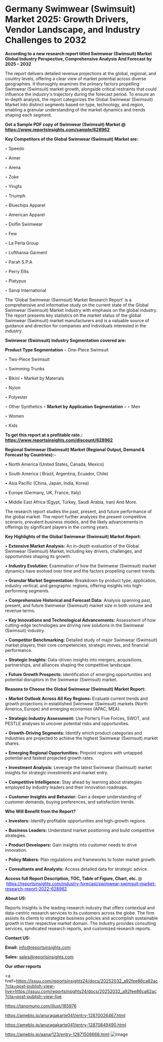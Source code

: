 # Germany Swimwear (Swimsuit) Market 2025: Growth Drivers, Vendor Landscape, and Industry Challenges to 2032

<strong>According to a new research report titled Swimwear (Swimsuit) Market Global Industry Perspective, Comprehensive Analysis And Forecast by 2025 – 2032</strong>

The report delivers detailed revenue projections at the global, regional, and country levels, offering a clear view of market potential across diverse geographies. It thoroughly examines the primary factors propelling Swimwear (Swimsuit) market growth, alongside critical restraints that could influence the industry's trajectory during the forecast period. To ensure an in-depth analysis, the report categorizes the Global Swimwear (Swimsuit) Market into distinct segments based on type, technology, and region, enabling a granular understanding of the market dynamics and trends shaping each segment.

<strong>Get a Sample PDF copy of Swimwear (Swimsuit) Market </strong><strong>@<a href=https://www.reportsinsights.com/sample/628962 style=color:#0000ff;> https://www.reportsinsights.com/sample/628962</a></strong></font>

<strong>Key Competitors of the Global Swimwear (Swimsuit) Market are:</strong>

‣ Speedo

‣ Aimer

‣ Arena

‣ Zoke

‣ Yingfa

‣ Triumph

‣ Bluechips Apparel

‣ American Apparel

‣ Dolfin Swimwear

‣ Few

‣ La Perla Group

‣ Lufthansa Garment

‣ Parah S.P.A

‣ Perry Ellis

‣ Platypus

‣ Sanqi International

The ‘Global Swimwear (Swimsuit) Market Research Report’ is a comprehensive and informative study on the current state of the Global Swimwear (Swimsuit) Market industry with emphasis on the global industry. The report presents key statistics on the market status of the global Swimwear (Swimsuit) market manufacturers and is a valuable source of guidance and direction for companies and individuals interested in the industry.

<strong>Swimwear (Swimsuit) Industry Segmentation covered are:</strong>

<strong>Product Type Segmentation</strong>
‣
One-Piece Swimsuit

‣ Two-Piece Swimsuit

‣ Swimming Trunks

‣ Bikini
‣ Market by Materials

‣ Nylon

‣ Polyester

‣ Other Synthetics
‣ 
<strong>Market by Application Segmentation</strong>
‣
‣  Men

‣ Women

‣ Kids

<strong>To get this report at a profitable rate.: <a href=https://www.reportsinsights.com/discount/628962 style=color:#0000ff;>https://www.reportsinsights.com/discount/628962</a></strong></font>

<strong>Regional Swimwear (Swimsuit) Market (Regional Output, Demand &amp; Forecast by Countries):-</strong>

• North America (United States, Canada, Mexico)

• South America ( Brazil, Argentina, Ecuador, Chile)

• Asia Pacific (China, Japan, India, Korea)

• Europe (Germany, UK, France, Italy)

• Middle East Africa (Egypt, Turkey, Saudi Arabia, Iran) And More.

The research report studies the past, present, and future performance of the global market. The report further analyzes the present competitive scenario, prevalent business models, and the likely advancements in offerings by significant players in the coming years.

<strong>Key Highlights of the Global Swimwear (Swimsuit) Market Report:</strong>

• <strong>Extensive Market Analysis:</strong> An in-depth evaluation of the Global Swimwear (Swimsuit) Market, including key drivers, challenges, and opportunities shaping its growth.

• <strong>Industry Evolution:</strong> Examination of how the Swimwear (Swimsuit) market dynamics have evolved over time and the factors propelling current trends.

• <strong>Granular Market Segmentation:</strong> Breakdown by product type, application, industry vertical, and geographic regions, offering insights into high-performing segments.

• <strong>Comprehensive Historical and Forecast Data:</strong> Analysis spanning past, present, and future Swimwear (Swimsuit) market size in both volume and revenue terms.

• <strong>Key Innovations and Technological Advancements:</strong> Assessment of how cutting-edge technologies are driving new solutions in the Swimwear (Swimsuit) industry.

• <strong>Competitor Benchmarking:</strong> Detailed study of major Swimwear (Swimsuit) market players, their core competencies, strategic moves, and financial performance.

• <strong>Strategic Insights:</strong> Data-driven insights into mergers, acquisitions, partnerships, and alliances shaping the competitive landscape.

• <strong>Future Growth Prospects:</strong> Identification of emerging opportunities and potential disruptors in the Swimwear (Swimsuit) market.

<strong>Reasons to Choose the Global Swimwear (Swimsuit) Market Report:</strong>

• <strong>Market Outlook Across All Key Regions:</strong> Evaluate current trends and growth projections in established Swimwear (Swimsuit) markets (North America, Europe) and emerging economies (APAC, MEA).

• <strong>Strategic Industry Assessment:</strong> Use Porter’s Five Forces, SWOT, and PESTLE analyses to uncover potential risks and opportunities.

• <strong>Growth-Driving Segments:</strong> Identify which product categories and industries are projected to achieve the highest Swimwear (Swimsuit) market shares.

• <strong>Emerging Regional Opportunities:</strong> Pinpoint regions with untapped potential and fastest projected growth rates.

• <strong>Investment Analysis:</strong> Leverage the latest Swimwear (Swimsuit) market insights for strategic investments and market entry.

• <strong>Competitive Intelligence:</strong> Stay ahead by learning about strategies employed by industry leaders and their innovation roadmaps.

• <strong>Customer Insights and Behavior:</strong> Gain a deeper understanding of customer demands, buying preferences, and satisfaction trends.

<strong>Who Will Benefit from the Report?</strong>

• <strong>Investors:</strong> Identify profitable opportunities and high-growth regions.

• <strong>Business Leaders:</strong> Understand market positioning and build competitive strategies.

• <strong>Product Developers:</strong> Gain insights into customer needs to drive innovation.

• <strong>Policy Makers:</strong> Plan regulations and frameworks to foster market growth.

• <strong>Consultants and Analysts:</strong> Access detailed data for strategic advice.
</ul>
<strong>Access full Report Description, TOC, Table of Figure, Chart, etc. </strong>@  <a href=https://reportsinsights.com/industry-forecast/swimwear-swimsuit-market-research-report-2022-628962 style=color:#0000ff;>https://reportsinsights.com/industry-forecast/swimwear-swimsuit-market-research-report-2022-628962</a></font>

<strong><strong>About US</strong>:</strong>

Reports Insights is the leading research industry that offers contextual and data-centric research services to its customers across the globe. The firm assists its clients to strategize business policies and accomplish sustainable growth in their respective market domain. The industry provides consulting services, syndicated research reports, and customized research reports.

<strong>Contact US:</strong>

<p class=""""><b>Email:</b> <a href=mailto:info@reportsinsights.com>info@reportsinsights.com</a></p>
<p class=""""><b>Sales:</b> <a href=mailto:sales@reportsinsights.com>sales@reportsinsights.com</a></p>

<strong>Our other reports</strong>

<a href=https://issuu.com/reportsinsights24/docs/20252032_a92fee86ca62ac?cta=post-publish-view-live>https://issuu.com/reportsinsights24/docs/20252032_a92fee86ca62ac?cta=post-publish-view-live</a>

<a href=https://tanomuno.com/illust/165976>https://tanomuno.com/illust/165976</a>

<a href=https://ameblo.jp/anuragakarte041/entry-12870026467.html>https://ameblo.jp/anuragakarte041/entry-12870026467.html</a>

<a href=https://ameblo.jp/anuragakarte041/entry-12870849490.html>https://ameblo.jp/anuragakarte041/entry-12870849490.html</a>

<a href=https://ameblo.jp/aanar123/entry-12871508668.html>https://ameblo.jp/aanar123/entry-12871508668.html</a>
![image](https://github.com/user-attachments/assets/9e21ff6d-d7ba-467f-adf9-969986e39389)
